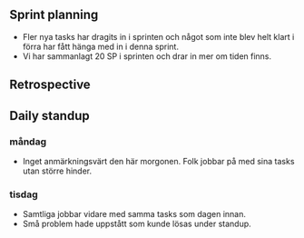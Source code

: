 ## Sprint planning
- Fler nya tasks har dragits in i sprinten och något som inte blev helt klart i förra har fått hänga med in i denna sprint.
- Vi har sammanlagt 20 SP i sprinten och drar in mer om tiden finns.

## Retrospective


## Daily standup
### måndag
- Inget anmärkningsvärt den här morgonen. Folk jobbar på med sina tasks utan större hinder.

### tisdag
- Samtliga jobbar vidare med samma tasks som dagen innan.
- Små problem hade uppstått som kunde lösas under standup.
